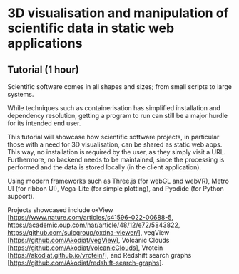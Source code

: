 # 3D visualisation and manipulation of scientific data in static web applications

## Tutorial (1 hour)

Scientific software comes in all shapes and sizes; from small scripts to large systems.

While techniques such as containerisation has simplified installation and dependency resolution, getting a program to run can still be a major hurdle for its intended end user.

This tutorial will showcase how scientific software projects, in particular those with a need for 3D visualisation, can be shared as static web apps. This way, no installation is required by the user, as they simply visit a URL. Furthermore, no backend needs to be maintained, since the processing is performed and the data is stored locally (in the client application).

Using modern frameworks such as Three.js (for webGL and webVR), Metro UI (for ribbon UI), Vega-Lite (for simple plotting), and Pyodide (for Python support).

Projects showcased include oxView [https://www.nature.com/articles/s41596-022-00688-5, https://academic.oup.com/nar/article/48/12/e72/5843822, https://github.com/sulcgroup/oxdna-viewer/], vegView [https://github.com/Akodiat/vegView], Volcanic Clouds [https://github.com/Akodiat/volcanicClouds], Vrotein [https://akodiat.github.io/vrotein/], and Redshift search graphs [https://github.com/Akodiat/redshift-search-graphs].